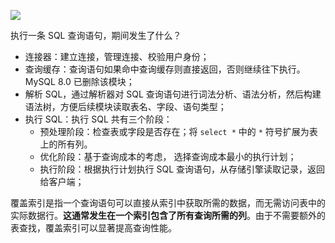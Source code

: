 ![ ](D:\学习笔记\java\pictures\Snipaste_2024-01-31_00-55-55.png)

执行一条 SQL 查询语句，期间发生了什么？

- 连接器：建立连接，管理连接、校验用户身份；
- 查询缓存：查询语句如果命中查询缓存则直接返回，否则继续往下执行。MySQL 8.0 已删除该模块；
- 解析 SQL，通过解析器对 SQL 查询语句进行词法分析、语法分析，然后构建语法树，方便后续模块读取表名、字段、语句类型；
- 执行 SQL：执行 SQL 共有三个阶段：
  - 预处理阶段：检查表或字段是否存在；将 `select *` 中的 `*` 符号扩展为表上的所有列。
  - 优化阶段：基于查询成本的考虑， 选择查询成本最小的执行计划；
  - 执行阶段：根据执行计划执行 SQL 查询语句，从存储引擎读取记录，返回给客户端；

覆盖索引是指一个查询语句可以直接从索引中获取所需的数据，而无需访问表中的实际数据行。**这通常发生在一个索引包含了所有查询所需的列**。由于不需要额外的表查找，覆盖索引可以显著提高查询性能。 